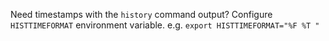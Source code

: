 Need timestamps with the `history` command output? Configure `HISTTIMEFORMAT` environment variable. e.g. `export HISTTIMEFORMAT="%F %T "`